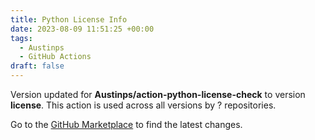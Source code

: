 ```yaml
---
title: Python License Info
date: 2023-08-09 11:51:25 +00:00
tags:
  - Austinps
  - GitHub Actions
draft: false
---
```



Version updated for **Austinps/action-python-license-check** to version **license**.
This action is used across all versions by ? repositories.

Go to the [GitHub Marketplace](https://github.com/marketplace/actions/python-license-info) to find the latest changes.
